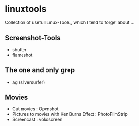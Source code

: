 # linuxtools
Collection of usefull Linux-Tools,, which I tend to forget about ...

## Screenshot-Tools

* shutter
* flameshot

## The one and only grep

* ag (silversurfer)

## Movies

* Cut movies : Openshot
* Pictures to movies with Ken Burns Effect : PhotoFilmStrip
* Screencast : vokoscreen
